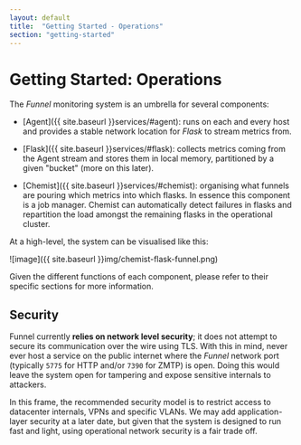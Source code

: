```yaml
---
layout: default
title:  "Getting Started - Operations"
section: "getting-started"
---
```


# Getting Started: Operations

The *Funnel* monitoring system is an umbrella for several components:

* [Agent]({{ site.baseurl }}services/#agent): runs on each and every host and provides a stable network location for *Flask* to stream metrics from.

* [Flask]({{ site.baseurl }}services/#flask): collects metrics coming from the Agent stream and stores them in local memory, partitioned by a given "bucket" (more on this later).

* [Chemist]({{ site.baseurl }}services/#chemist): organising what funnels are pouring which metrics into which flasks. In essence this component is a job manager. Chemist can automatically detect failures in flasks and repartition the load amongst the remaining flasks in the operational cluster.

At a high-level, the system can be visualised like this:

![image]({{ site.baseurl }}img/chemist-flask-funnel.png)

Given the different functions of each component, please refer to their specific sections for more information.

## Security

Funnel currently **relies on network level security**; it does not attempt to secure its communication over the wire using TLS. With this in mind, never ever host a service on the public internet where the *Funnel* network port (typically `5775` for HTTP and/or `7390` for ZMTP) is open. Doing this would leave the system open for tampering and expose sensitive internals to attackers.

In this frame, the recommended security model is to restrict access to datacenter internals, VPNs and specific VLANs. We may add application-layer security at a later date, but given that the system is designed to run fast and light, using operational network security is a fair trade off.

